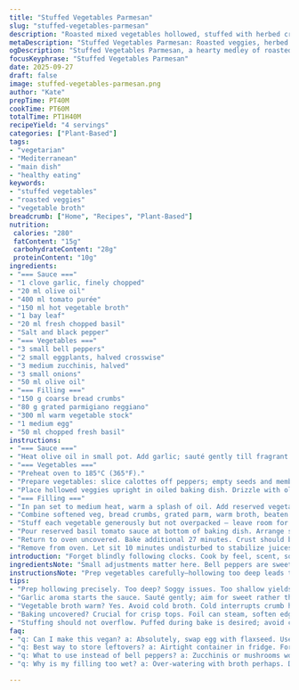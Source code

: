 ```yaml
---
title: "Stuffed Vegetables Parmesan"
slug: "stuffed-vegetables-parmesan"
description: "Roasted mixed vegetables hollowed, stuffed with herbed crumb and cheese blend, baked in tomato broth infused with basil and bay leaf. Uses warm vegetable stock to moisten crumbs, fresh basil folded in at last. Poivrons, eggplants, zucchinis, and onions provide varied textures. Farce packs parm and herby notes. Sauce reduces garlic, tomato coulis, and broth for vibrant bed. Oven temps steady, veggies roasted until biting but tender then stuffed and glazed under heat till golden top. Simple, adaptable, vegetarian, naturally dairy except for parm sprinkle. Can swap bread crumbs for ground oats or gluten-free mix. Quick garlic sauté seals flavors. Visual cues trump exact times."
metaDescription: "Stuffed Vegetables Parmesan: Roasted veggies, herbed filling, baked in a vibrant tomato broth blend. Vegetarian, simple, adaptable."
ogDescription: "Stuffed Vegetables Parmesan, a hearty medley of roasted veggies with a savory filling baked in rich tomato broth. Savory goodness awaits."
focusKeyphrase: "Stuffed Vegetables Parmesan"
date: 2025-09-27
draft: false
image: stuffed-vegetables-parmesan.png
author: "Kate"
prepTime: PT40M
cookTime: PT60M
totalTime: PT1H40M
recipeYield: "4 servings"
categories: ["Plant-Based"]
tags:
- "vegetarian"
- "Mediterranean"
- "main dish"
- "healthy eating"
keywords:
- "stuffed vegetables"
- "roasted veggies"
- "vegetable broth"
breadcrumb: ["Home", "Recipes", "Plant-Based"]
nutrition: 
 calories: "280"
 fatContent: "15g"
 carbohydrateContent: "28g"
 proteinContent: "10g"
ingredients:
- "=== Sauce ==="
- "1 clove garlic, finely chopped"
- "20 ml olive oil"
- "400 ml tomato purée"
- "150 ml hot vegetable broth"
- "1 bay leaf"
- "20 ml fresh chopped basil"
- "Salt and black pepper"
- "=== Vegetables ==="
- "3 small bell peppers"
- "2 small eggplants, halved crosswise"
- "3 medium zucchinis, halved"
- "3 small onions"
- "50 ml olive oil"
- "=== Filling ==="
- "150 g coarse bread crumbs"
- "80 g grated parmigiano reggiano"
- "300 ml warm vegetable stock"
- "1 medium egg"
- "50 ml chopped fresh basil"
instructions:
- "=== Sauce ==="
- "Heat olive oil in small pot. Add garlic; sauté gently till fragrant but not browned, about 1 minute, crystal aroma lifting. Add tomato purée, warm broth, and bay leaf. Season with salt and pepper. Bring to low simmer, stir occasionally; sauce bubbles softly. Reduce 12 minutes or until slightly thickened. Remove bay leaf, stir fresh basil in, keep warm aside."
- "=== Vegetables ==="
- "Preheat oven to 185°C (365°F)."
- "Prepare vegetables: slice calottes off peppers; empty seeds and membranes, set aside caps. Hollow eggplants, zucchinis, and onions—keep 6 mm thick walls to avoid collapse and sogginess. Save scooped flesh apart. If veggies won’t stand, trim flat base carefully."
- "Place hollowed veggies upright in oiled baking dish. Drizzle with olive oil, sprinkle salt, pepper. Cover loosely with foil. Roast about 27 minutes until just tender but firm to touch; stems resist slight pressure without collapsing. Pull out to cool slightly."
- "=== Filling ==="
- "In pan set to medium heat, warm a splash of oil. Add reserved vegetable scoops. Cook stirring frequently to dry excess moisture and soften fibers, about 7 minutes; mixture should clump lightly. Let cool a minute off heat."
- "Combine softened veg, bread crumbs, grated parm, warm broth, beaten egg, and basil in bowl. Season with salt and pepper. The broth must be warm to hydrate crumbs but not cook egg prematurely."
- "Stuff each vegetable generously but not overpacked — leave room for mix to puff while baking."
- "Pour reserved basil tomato sauce at bottom of baking dish. Arrange stuffed veggies on top, openings up."
- "Return to oven uncovered. Bake additional 27 minutes. Crust should brown lightly, filling expand and firm. Filling visible from sides should look set, top edges slightly crisp. Vegetables fully tender but hold shape, test with skewer inserted carefully."
- "Remove from oven. Let sit 10 minutes undisturbed to stabilize juices and texture before serving."
introduction: "Forget blindly following clocks. Cook by feel, scent, sound. Vegetables have personality; eggplants soften but still demand firmness, peppers must hold shape or roast will turn mush. Garlic sizzling blends with tomato acidity in sauce that bubbles with quiet persistence. Filling is glue and breath; too wet and it slumps, too dry and it crumbles. Vegetable flesh used here isn’t filler—it’s foundation. Bread crumbs swollen with warm broth factor in moisture and binder egg snaps everything into place. Basil added just before oven pulls herbaceous brightness and scent soars. Searing lightly before stewing inside the pan or oven softens tough edges, releases sugars. Heat surrounds, penetrates, coaxing aroma; layer flavor by layer. The secret is respecting each stage. Resting after cooking lets juices redistribute—never serve boiling hot. A wink to cooks who know that about their tools and ingredients—that tactile intuition trumps timers."
ingredientsNote: "Small adjustments matter here. Bell peppers are sweet not bitter; if no fresh basil, substitute with a teaspoon dried stirred in the sauce early to bloom or add chopped fresh oregano for a twist. Bread crumbs can be replaced with crushed gluten-free crackers or oat bran if gluten intolerant; just hydrate with warm broth thoroughly. Parmigiano reggiano gives salty depth — swap with pecorino or a sharp aged vegan cheese to stay dairy-free. Vegetable broth homemade or store-bought, but ensure it's warm when added to filling—cold broth slows crumb absorption and can mess with texture. Thick tomato purée better than runny sauce to avoid watery stew. Olive oil good quality because flavor matters in garlic sauté. Don't skip salting veggies before roasting — vital step for flavor and moisture balance."
instructionsNote: "Prep vegetables carefully—hollowing too deep leads to soggy bottoms; too shallow yields scant filling. Cut bases flat for stability to avoid ugly tilts. Pan cook reserved vegetable scraps on mid heat; slow until moisture evaporates and mix looks pasty not runny—this is filling’s structural backbone. Warm broth crucial to hydrate crumbs effectively without prematurely setting egg. Mix gently but thoroughly. Stuffing tight enough to avoid air pockets, loose enough to allow heat expansion. Bake uncovered second phase to get crisp edges—foil will steam and soften topping too much. Watch roast as times vary with vegetable size: test doneness by piercing with skewer or touch. Filling browns when surface is golden and firm. Resting is key—cutting too soon leaks filling and juice out. If sauce reduces too much, add a touch extra broth during second bake. To save time, sauce and filling can be done simultaneously. Use sharp knife to loosen filling without puncturing vegetables during prep—avoid fracture."
tips:
- "Prep hollowing precisely. Too deep? Soggy issues. Too shallow yields less filling. Balance room for puff while baking. Trim bases for stability."
- "Garlic aroma starts the sauce. Sauté gently; aim for sweet rather than burnt. Adjust seasoning as needed — taste before pouring."
- "Vegetable broth warm? Yes. Avoid cold broth. Cold interrupts crumb hydration. Makes a difference in filling texture. Warm broths absorb better."
- "Baking uncovered? Crucial for crisp tops. Foil can steam, soften edges, lose texture. Check every few minutes, adjust as needed."
- "Stuffing should not overflow. Puffed during bake is desired; avoid collapse. Could result in filling oozing everywhere. Control the mixture!"
faq:
- "q: Can I make this vegan? a: Absolutely, swap egg with flaxseed. Use plant-based cheese instead of parmesan. Adjust moisture when mixing."
- "q: Best way to store leftovers? a: Airtight container in fridge. For a couple days. Can freeze individual portions but texture changes when reheating."
- "q: What to use instead of bell peppers? a: Zucchinis or mushrooms work well. Just ensure they hollow out ok. Adjust cooking times based on choice."
- "q: Why is my filling too wet? a: Over-watering with broth perhaps. Drain some moisture from sautéed veggies. Adjust breadcrumbs for balance too."

---
```

